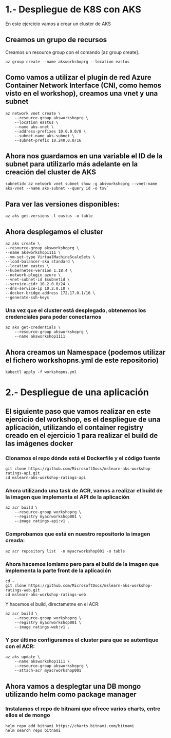 # 1.- Despliegue de K8S con AKS
En este ejercicio vamos a crear un cluster de AKS

## Creamos un grupo de recursos

Creamos un resource group con el comando  [az group create].


```azurecli
az group create --name aksworkshoprg --location eastus
```

## Como vamos a utilizar el plugin de red Azure Container Network Interface (CNI, como hemos visto en el workshop), creamos una vnet y una subnet
```azurecli
az network vnet create \
    --resource-group aksworkshoprg \
    --location eastus \
    --name aks-vnet \
    --address-prefixes 10.0.0.0/8 \
    --subnet-name aks-subnet \
    --subnet-prefix 10.240.0.0/16
```
## Ahora nos guardamos en una variable el ID de la subnet para utilizarlo más adelante en la creación del cluster de AKS
```azurecli
subnetid=`az network vnet subnet show -g aksworkshoprg --vnet-name aks-vnet --name aks-subnet --query id -o tsv`
```
## Para ver las versiones disponibles:
```azurecli
az aks get-versions -l eastus -o table
```

## Ahora desplegamos el cluster
```
az aks create \
--resource-group aksworkshoprg \
--name aksworkshop1111 \
--vm-set-type VirtualMachineScaleSets \
--load-balancer-sku standard \
--location eastus \
--kubernetes-version 1.18.4 \
--network-plugin azure \
--vnet-subnet-id $subnetid \
--service-cidr 10.2.0.0/24 \
--dns-service-ip 10.2.0.10 \
--docker-bridge-address 172.17.0.1/16 \
--generate-ssh-keys
```
### Una vez que el cluster está desplegado, obtenemos los credenciales para poder conectarnos
```
az aks get-credentials \
    --resource-group aksworkshoprg \
    --name aksworkshop1111
```
## Ahora creamos un Namespace (podemos utilizar el fichero workshopns.yml de este repositorio)
```
kubectl apply -f workshopns.yml
```
>
>
>
# 2.- Despliegue de una aplicación 

## El siguiente paso que vamos realizar en este ejercicio del workshop, es el despliegue de una aplicación, utilizando el container registry creado en el ejercicio 1 para realizar el build de las imágenes docker

### Clonamos el repo dónde está el Dockerfile y el código fuente
```
git clone https://github.com/MicrosoftDocs/mslearn-aks-workshop-ratings-api.git
cd mslearn-aks-workshop-ratings-api
````
### Ahora utilizando una task de ACR, vamos a realizar el build de la imagen que implementa el API de la aplicación
```
az acr build \
    --resource-group workshoprg \
    --registry myacrworkshop001 \
    --image ratings-api:v1 .
```
### Comprobamos que está en nuestro repositorio la imagen creada:
```
az acr repository list  -n myacrworkshop001 -o table
```

### Ahora hacemos lomismo pero para el build de la imagen que implementa la parte front de la aplicación
```
cd ~
git clone https://github.com/MicrosoftDocs/mslearn-aks-workshop-ratings-web.git
cd mslearn-aks-workshop-ratings-web
```
Y hacemos el build, directametne en el ACR:
```
az acr build \
    --resource-group workshoprg \
    --registry myacrworkshop001 \
    --image ratings-web:v1 .
```
### Y por último configuramos el cluster para que se autentique con el ACR:
```
az aks update \
    --name aksworkshop1111 \
    --resource-group aksworkshoprg \
    --attach-acr myacrworkshop001
```
>
>
>
>
## Ahora vamos a desplegtar una DB mongo utilizando helm como package manager
>
### Instalamos el repo de bitnami que ofrece varios charts, entre ellos el de mongo
```
helm repo add bitnami https://charts.bitnami.com/bitnami
helm search repo bitnami
```
>
###
